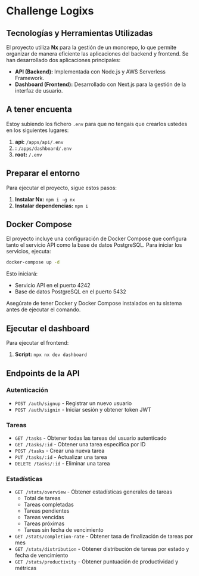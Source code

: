 # Challenge Logixs

## Tecnologías y Herramientas Utilizadas

El proyecto utiliza **Nx** para la gestión de un monorepo, lo que permite organizar de manera eficiente las aplicaciones del backend y frontend. Se han desarrollado dos aplicaciones principales:

- **API (Backend):** Implementada con Node.js y AWS Serverless Framework.
- **Dashboard (Frontend):** Desarrollado con Next.js para la gestión de la interfaz de usuario.

## A tener encuenta

Estoy subiendo los fichero `.env` para que no tengais que crearlos ustedes en los siguientes lugares:

1. **api:** `/apps/api/.env`
2. **:** `/apps/dashboard/.env`
3. **root:** `/.env`

## Preparar el entorno

Para ejecutar el proyecto, sigue estos pasos:

1. **Instalar Nx:** `npm i -g nx`
2. **Instalar dependencias:** `npm i`

## Docker Compose

El proyecto incluye una configuración de Docker Compose que configura tanto el servicio API como la base de datos PostgreSQL. Para iniciar los servicios, ejecuta:

```bash
docker-compose up -d
```

Esto iniciará:

- Servicio API en el puerto 4242
- Base de datos PostgreSQL en el puerto 5432

Asegúrate de tener Docker y Docker Compose instalados en tu sistema antes de ejecutar el comando.

## Ejecutar el dashboard

Para ejecutar el frontend:

1. **Script:** `npx nx dev dashboard`

## Endpoints de la API

### Autenticación

- `POST /auth/signup` - Registrar un nuevo usuario
- `POST /auth/signin` - Iniciar sesión y obtener token JWT

### Tareas

- `GET /tasks` - Obtener todas las tareas del usuario autenticado
- `GET /tasks/:id` - Obtener una tarea específica por ID
- `POST /tasks` - Crear una nueva tarea
- `PUT /tasks/:id` - Actualizar una tarea
- `DELETE /tasks/:id` - Eliminar una tarea

### Estadísticas

- `GET /stats/overview` - Obtener estadísticas generales de tareas
  - Total de tareas
  - Tareas completadas
  - Tareas pendientes
  - Tareas vencidas
  - Tareas próximas
  - Tareas sin fecha de vencimiento
- `GET /stats/completion-rate` - Obtener tasa de finalización de tareas por mes
- `GET /stats/distribution` - Obtener distribución de tareas por estado y fecha de vencimiento
- `GET /stats/productivity` - Obtener puntuación de productividad y métricas
